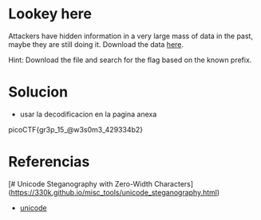# Lookey here

Attackers have hidden information in a very large mass of data in the past, maybe they are still doing it. Download the data [here](https://artifacts.picoctf.net/c/298/anthem.flag.txt).

Hint: Download the file and search for the flag based on the known prefix.

# Solucion
- usar la decodificacion en la pagina anexa

picoCTF{gr3p_15_@w3s0m3_429334b2}


# Referencias

[# Unicode Steganography with Zero-Width Characters] (https://330k.github.io/misc_tools/unicode_steganography.html)

- [unicode](https://www.irongeek.com/i.php?page=security/unicode-steganography-homoglyph-encoder)